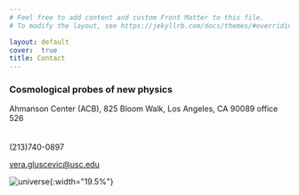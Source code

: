 ```yaml
---
# Feel free to add content and custom Front Matter to this file.
# To modify the layout, see https://jekyllrb.com/docs/themes/#overriding-theme-defaults

layout: default
cover:  true
title: Contact
---
```


### Cosmological probes of new physics

<p style="margin-bottom: 35px">
Ahmanson Center (ACB),
825 Bloom Walk, Los Angeles, CA 90089
office 526

(213)740-0897

vera.gluscevic@usc.edu
</p>

![universe]({{veragluscevic.github.io}}/dm.png){:width="19.5%"}

